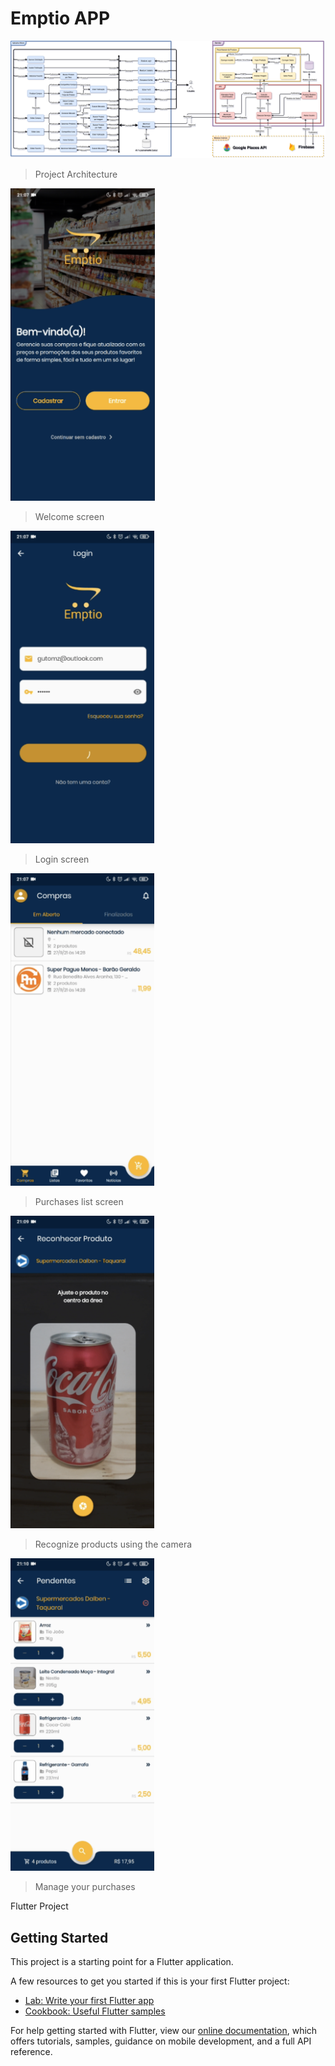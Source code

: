 # Emptio APP

<img src="./imgs/EMPTIO_006.png" alt="Architecture" title="Project Architecture"/>

> Project Architecture

<img src="./imgs/EMPTIO_001.png" alt="welcome" title="Welcome Screen" height="500"/>

> Welcome screen

<img src="./imgs/EMPTIO_002.png" alt="login" title="Login Screen" height="500"/>

> Login screen

<img src="./imgs/EMPTIO_003.png" alt="list" title="Purchases List Screen" height="500"/>

> Purchases list screen

<img src="./imgs/EMPTIO_004.png" alt="camera" title="Recognize Products" height="500"/>

> Recognize products using the camera

<img src="./imgs/EMPTIO_005.png" alt="products" title="Products List Screen" height="500"/>

> Manage your purchases

Flutter Project

## Getting Started

This project is a starting point for a Flutter application.

A few resources to get you started if this is your first Flutter project:

- [Lab: Write your first Flutter app](https://flutter.dev/docs/get-started/codelab)
- [Cookbook: Useful Flutter samples](https://flutter.dev/docs/cookbook)

For help getting started with Flutter, view our
[online documentation](https://flutter.dev/docs), which offers tutorials,
samples, guidance on mobile development, and a full API reference.
